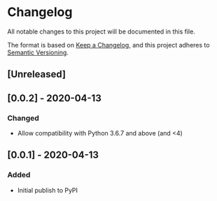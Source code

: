 # Changelog

All notable changes to this project will be documented in this file.

The format is based on [Keep a Changelog](https://keepachangelog.com/en/1.0.0/),
and this project adheres to [Semantic Versioning](https://semver.org/spec/v2.0.0.html).

## [Unreleased]

## [0.0.2] - 2020-04-13

### Changed
- Allow compatibility with Python 3.6.7 and above (and <4)

## [0.0.1] - 2020-04-13

### Added
- Initial publish to PyPI
